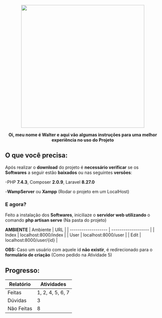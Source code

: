 <p align="center"><a href="https://laravel.com" target="_blank"><img src="https://raw.githubusercontent.com/laravel/art/master/logo-lockup/5%20SVG/2%20CMYK/1%20Full%20Color/laravel-logolockup-cmyk-red.svg" width="400"></a></p>

<p align="center"><strong>Oi, meu nome é Walter e aqui vão algumas instruções para uma melhor experiência no uso do Projeto </strong></p>



## O que você precisa:
Após realizar o **download** do projeto é **necessário verificar** se os **Softwares** a seguir estão **baixados** ou nas seguintes **versões**:

-PHP **7.4.3**, Composer **2.0.9**, Laravel **8.27.0**

-**WampServer** ou **Xampp** (Rodar o projeto em um LocalHost)

### E agora?
Feito a instalação dos **Softwares**, iniciliaze o **servidor web utilizando** o comando **php artisan serve** (Na pasta do projeto)

**AMBIENTE**
| Ambiente  |  URL  |
| ------------------- | ------------------- |
|  Index |  localhost:8000/index |
|  User |  localhost:8000/user |
|  Edit |  localhost:8000/user/{id} |

**OBS:** Caso um usuário com aquele id **não existir**, é redirecionado para o **formulário de criação** (Como pedido na Atividade 5)

## Progresso:
| Relatório |  Atividades  |
| ------------------- | ------------------- |
|  Feitas |  1, 2, 4, 5, 6, 7 |
|  Dúvidas |  3 |
|  Não Feitas | 8 |
